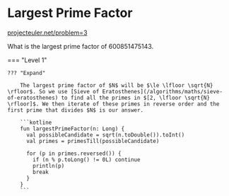 # Largest Prime Factor

[projecteuler.net/problem=3](https://projecteuler.net/problem=3)

What is the largest prime factor of $600851475143$.

=== "Level 1"

    ??? "Expand"

        The largest prime factor of $N$ will be $\le \lfloor \sqrt{N} \rfloor$. So we use [Sieve of Eratosthenes](/algorithms/maths/sieve-of-eratosthenes) to find all the primes in $[2, \lfloor \sqrt{N} \rfloor]$. We then iterate of these primes in reverse order and the first prime that divides $N$ is our answer.

        ```kotline
        fun largestPrimeFactor(n: Long) {
          val possibleCandidate = sqrt(n.toDouble()).toInt()
          val primes = primesTill(possibleCandidate)

          for (p in primes.reversed()) {
            if (n % p.toLong() != 0L) continue
            println(p)
            break
          }
        }
        ```
